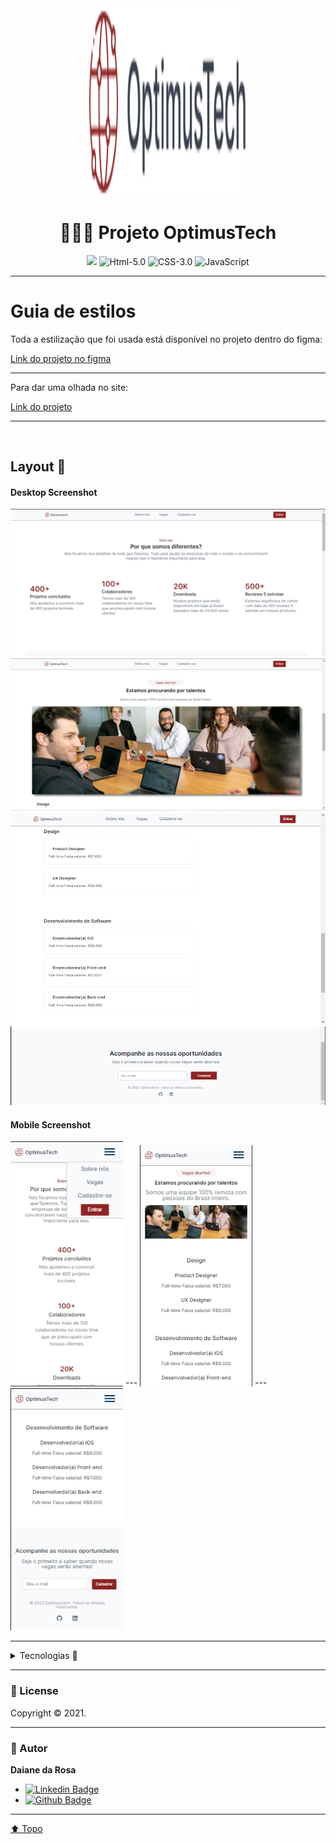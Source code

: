 <div align="center">    
<img src="https://github.com/DaianedaRosa/7days_of_code/blob/master/img/_Button%20base.svg"  width="50%" height="300px">
</div>
 <h1 align="center"> 👨🏽‍💻 Projeto OptimusTech<a id="top"></a> </h1>

<div align="center">

![](https://img.shields.io/badge/license-MIT-lightseagreen)
![Html-5.0](https://img.shields.io/badge/Html-5.0-F16529?logo=html5&style=flat)
![CSS-3.0](https://img.shields.io/badge/Css-3.0-2965f1?logo=CSS3&style=flat)
![JavaScript](https://img.shields.io/badge/Java-Script-yellow?logo=javascript&style=flat) 

</div>

---

# Guia de estilos

Toda a estilização que foi usada está disponível no projeto dentro do figma:

[Link do projeto no figma](https://lnkd.in/dta7kyrM)

---

 Para dar uma olhada no site: 
 <br>
 
 [Link do projeto](7days-of-code-omega.vercel.app)<a id="projetos"></a>
 
 ---
 <br>

## Layout 🚧 

#### Desktop Screenshot

<img src="https://github.com/DaianedaRosa/7days_of_code/blob/master/img/desktop-1.png" width="550">

<br>

<img src="https://github.com/DaianedaRosa/7days_of_code/blob/master/img/desktop-3.png" width="550">

<br>

<img src="https://github.com/DaianedaRosa/7days_of_code/blob/master/img/desktop-4.png" width="550">

<br>

<img src="https://github.com/DaianedaRosa/7days_of_code/blob/master/img/desktop-5.png" width="550">

#### Mobile Screenshot

<p float="left">
  <img src="img/mobile-1.png" width="180" />
---
  <img src="img/mobile-2.png" width="180" /> 
---
  <img src="https://github.com/DaianedaRosa/7days_of_code/blob/master/img/mobile-cadastro.png" width="180" />
</p>

---

<details >
<summary>
Tecnologias 🚀 <a id="tecnologias"></a>
</summary>
    
<h6>Esse projeto foi desenvolvido com as seguintes tecnologias:</h6>

[![HTML5](https://img.shields.io/badge/-HTML5-F06426?style=flat-square&logoColor=fff&logo=HTML5)](https://developer.mozilla.org/pt-BR/docs/Web/HTML)
[![CSS3](https://img.shields.io/badge/-CSS3-5DAFEF?style=flat-square&logoColor=fff&logo=CSS3)](https://developer.mozilla.org/pt-BR/docs/Web/CSS)
[![JavaScript](https://img.shields.io/badge/-JavaScript-FEAE32?style=flat-square&logoColor=fff&logo=javascript)](https://developer.mozilla.org/pt-BR/docs/Web/JavaScript)

</details>

---

### 📝 License <a id="license"></a>

Copyright © 2021.<br/>

---

### 👤 Autor <a id="autor"></a>

**Daiane da Rosa**

- [![Linkedin Badge](https://img.shields.io/badge/-DaianedaRosa-blue?style=flat-square&logo=Linkedin&logoColor=white&link=https://www.linkedin.com/in/daiane-da-rosa-1036b2224/)](https://www.linkedin.com/in/daiane-da-rosa-1036b2224/)
- [![Github Badge](https://img.shields.io/badge/DaianedaRosa-24292e?style=flat&logo=Github&logoColor=white&link=https://github.com/DaianedaRosa)](https://github.com/DaianedaRosa)

---

[⬆️ Topo](#top) <br>








